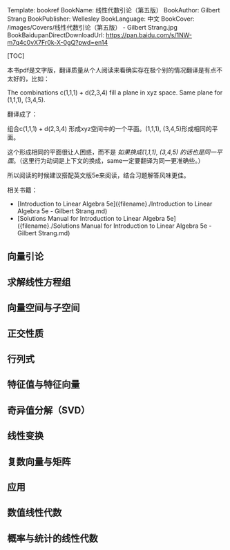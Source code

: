 Template: bookref
BookName: 线性代数引论（第五版）
BookAuthor: Gilbert Strang
BookPublisher: Wellesley
BookLanguage: 中文
BookCover: /images/Covers/线性代数引论（第五版） - Gilbert Strang.jpg
BookBaidupanDirectDownloadUrl: https://pan.baidu.com/s/1NW-m7q4c0vX7Fr0k-X-0gQ?pwd=en14



[TOC]

本书pdf是文字版，翻译质量从个人阅读来看确实存在极个别的情况翻译是有点不太好的，比如：

The combinations c(1,1,1) + d(2,3,4) fill a plane in xyz space. Same plane for (1,1,1), (3,4,5).

翻译成了：

组合c(1,1,1) + d(2,3,4) 形成xyz空间中的一个平面。(1,1,1), (3,4,5)形成相同的平面。

这个形成相同的平面很让人困惑，而不是 *如果换成(1,1,1), (3,4,5) 的话也是同一平面*。（这里行为动词是上下文的换成，same一定要翻译为同一更准确些。）

所以阅读的时候建议搭配英文版5e来阅读，结合习题解答风味更佳。


相关书籍：

- [Introduction to Linear Algebra 5e]({filename}./Introduction to Linear Algebra 5e - Gilbert Strang.md)
- [Solutions Manual for Introduction to Linear Algebra 5e]({filename}./Solutions Manual for Introduction to Linear Algebra 5e - Gilbert Strang.md)


## 向量引论
## 求解线性方程组
## 向量空间与子空间
## 正交性质
## 行列式
## 特征值与特征向量
## 奇异值分解（SVD）
## 线性变换
## 复数向量与矩阵
## 应用
## 数值线性代数
## 概率与统计的线性代数